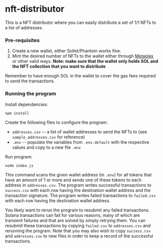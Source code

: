 # nft-distributor

This is a NFT distributor where you can easily distribute a set of 1/1 NFTs to a list of addresses.

### Pre-requisites

1. Create a new wallet, either Sollet/Phantom works fine.
2. Mint the desired number of NFTs to the wallet either through [Metaplex](https://github.com/metaplex-foundation/metaplex) or other valid ways. **Note: make sure that the wallet only holds SOL and the NFT collection that you want to distribute**

Remember to have enough SOL in the wallet to cover the gas fees required to send the transactions.

### Running the program

Install dependencies:

```
npm install
```

Create the following files to configure the program:
- `addresses.csv` -- a list of wallet addresses to send the NFTs to (see `sample_addresses.csv` for reference)
- `.env` -- populate the variables from `.env.default` with the respective values and copy to a new file `.env`

Run program:

```
node index.js
```

This command scans the given wallet address (in `.env`) for all tokens that have an amount of 1 or more and sends one of these tokens to each address in `addresses.csv`. The program writes successful transactions to `success.csv` with each row having the destination wallet address and the transaction signature. The program writes failed transactions to `failed.csv` with each row having the destination wallet address.

You likely want to rerun the program to resubmit any failed transactions. Solana transactions can fail for various reasons, many of which are transient failures and that are solved by simply retrying them. You can resubmit these transactions by copying `failed.csv` to `addresses.csv` and rerunning the program. Note that you may also wish to copy `success.csv` and `addresses.csv` to new files in order to keep a record of the successful transactions.
